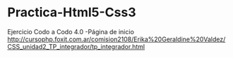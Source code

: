 ![]()
![]()
![]()

# Practica-Html5-Css3
Ejercicio Codo a Codo 4.0   -Página de inicio
http://cursophp.foxit.com.ar/comision2108/Erika%20Geraldine%20Valdez/CSS_unidad2_TP_integrador/tp_integrador.html
